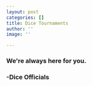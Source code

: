 ```yaml
---
layout: post
categories: []
title: Dice Tournaments
author: ''
image: ''

---
```

### We're always here for you.

###                                          -Dice Officials